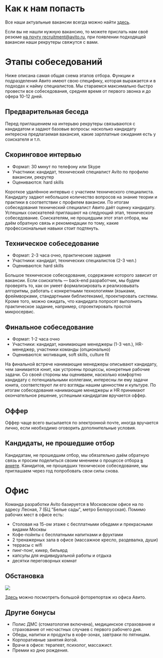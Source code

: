 # Как к нам попасть

Все наши актуальные вакансии всегда можно найти [здесь](https://www.avito.ru/company/job). 

Если вы не нашли нужную вакансию, то можете прислать нам своё резюме [на почту recruitment@avito.ru](mailto:recruitment@avito.ru), при появлении подходящей вакансии наши рекрутеры свяжутся с вами.

# Этапы собеседований
Ниже описана самая общая схема этапов отбора. Функции и подразделения Авито имеют свою специфику, которая выражается и в подходах к найму специалистов. Мы стараемся максимально быстро провести все собеседования, средняя время от первого звонка и до офера 10-12 дней.

## Предварительная беседа
Перед приглашением на интерьвю рекрутеры связываются с кандидатом и задают базовые вопросы: насколько кандидату интересна предлагаемая вакансия, какие зарплатные ожидания есть у соискателя и т.п.

## Скоринговое интервью
- Формат: 30 минут по телефону или Skype
- Участники: кандидат, технический специалист Avito по профилю вакансии, рекрутер
- Оцениваются: hard skills

Короткое удалённое интервью с участием технического специалиста. Кандидату задают небольшое количество вопросов на знание теории и практики в соответствии с профилем вакансии. По итогам собеседования технический специалист Авито даёт оценку кандидату. Успешных соискателей приглашают на следующий этап, техническое собеседование. Соискателям, не прошедшим этот этап отбора, мы даём обратную связь и рекомендации по тому, какие профессиональные навыки стоит подтянуть.

## Техническое собеседование
- Формат: 2-3 часа очно, практические задания
- Участники: кандидат, технических специалистов (2-3 чел.)
- Оцениваются: hard skills

Большое техническое собеседование, содержание которого зависит от вакансии. Если соискатель — back-end разработчик, мы будем проверять то, как он умеет формализировать и реализовывать алгоритмы, работать с конкретными технологиями (языками, фреймворками, стандартными библиотеками), проектировать системы. Кроме того, можно ожидать, что кандидата попросят выполнить практическое задание, например, спроектировать простой микросервис.

## Финальное собеседование
- Формат: 1-2 часа очно
- Участники: кандидат, нанимающие менеджеры (1-3 чел.), HR-менеджер, участники команды (опционально)
- Оцениваются: мотивация, soft skills, culture fit

На финальной встрече нанимающие менеджеры описывают кандидату, чем занимается юнит, как устроены процессы, конкретные рабочие задачи. Со своей стороны мы оцениваем, насколько комфортно кандидату с потенциальными коллегами, интересны ли ему задачи юнита, соответствуют ли его взгляды нашим ценностям и культуре. По итогам собеседования нанимающие менеджеры и HR принимают окончательное решение, успешным кандидатам вручается оффер. 

## Оффер

Оффер чаще всего высылается по электронной почте, иногда вручается лично, если необходимо оговорить дополнительные условия.

## Кандидаты, не прошедшие отбор

Кандидатам, не прошедшим отбор, мы обязательно даём обратную связь и просим поделиться своим мнением о процессе отбора [в анкете](https://ru.surveymonkey.com/r/3QFRLRT). Канидитов, не прошедших техническое собеседование, мы приглашаем через год попробовать свои силы снова.

# Офис

Команда разработки Avito базируется в Московском офисе на по адресу Лесная, 7 (БЦ "Белые сады", метро Белорусская). Помимо рабочих мест в офисе есть:

- Столовая на 15-ом этаже с бесплатными обедами и прекрасными видами Москвы
- Кофе-пойнты с бесплатными напитками и фруктами
- 2 тренажерных зала в офисе (массажное кресло, раздевалка, души)
- террасы с wifi
- пинг-понг, кикер, бильярд
- капсулы для индивидуальной работы и отдыха
- десятки переговорных комнат 

## Обстановка
![](https://habrastorage.org/getpro/habr/post_images/51b/6c8/f89/51b6c8f893d3699b2df18ec21294036c.jpg)

[Здесь](https://habr.com/company/avito/blog/335896/) можно посмотреть большой фоторепортаж из офиса Авито. 

## Другие бонусы

- Полис ДМС (стоматология включена), медицинское страхование и страхование от несчастных случаев с первого рабочего дня. 
- Обеды, напитки и продукты в кофе-зонах, завтраки по пятницам.
- Корпоративные занятия йогой. 
- Врачи в офисе: терапевт, психолог, массажист.
- Премии ко дню рождения. 
